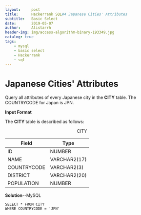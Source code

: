 ```yaml
---
layout:     post
title:      Hackerrank SQL#4 Japanese Cities' Attributes
subtitle:   Basic Select
date:       2019-05-07
author:     Alistarrh
header-img: img/access-algorithm-binary-193349.jpg
catalog: true
tags:
    - mysql
    - basic select
    - Hackerrank
    - sql
---
```





# Japanese Cities' Attributes

Query all attributes of every Japanese city in the **CITY** table. The COUNTRYCODE for Japan is JPN.

**Input Format**

The **CITY** table is described as follows:

 <center>CITY</center>

|Field|Type|
|---|---|
|ID|NUMBER|
|NAME|VARCHAR2(17)|
|COUNTRYCODE|VARCHAR2(3)|
|DISTRICT|VARCHAR2(20)|
|POPULATION|NUMBER|

**Solution**--MySQL

```mysql
SELECT * FROM CITY
WHERE COUNTRYCODE = 'JPN'
```
